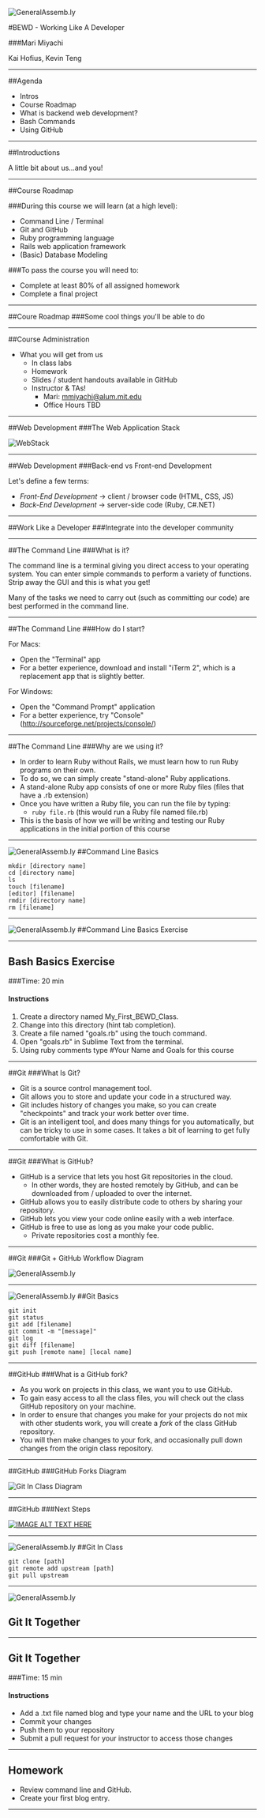 ![GeneralAssemb.ly](https://github.com/generalassembly/ga-ruby-on-rails-for-devs/raw/master/images/ga.png "GeneralAssemb.ly")

#BEWD - Working Like A Developer

###Mari Miyachi

Kai Hofius, Kevin Teng


---


##Agenda

*	Intros
*	Course Roadmap
* 	What is backend web development?
*	Bash Commands
*	Using GitHub

---


##Introductions

A little bit about us...and you!

---

##Course Roadmap

###During this course we will learn (at a high level):

* Command Line / Terminal
* Git and GitHub
* Ruby programming language
* Rails web application framework
* (Basic) Database Modeling


###To pass the course you will need to:

* Complete at least 80% of all assigned homework
* Complete a final project

---

##Coure Roadmap
###Some cool things you'll be able to do

---

##Course Administration

*	What you will get from us
	* 	In class labs
	* 	Homework
	* 	Slides / student handouts available in GitHub
	* 	Instructor & TAs!
		* Mari: mmiyachi@alum.mit.edu
		* Office Hours TBD

---

##Web Development
###The Web Application Stack

![WebStack](../../assets/command_line/server-side.jpg)

---

##Web Development
###Back-end vs Front-end Development

Let's define a few terms:

* _Front-End Development_ -> client / browser code (HTML, CSS, JS)
* _Back-End Development_ -> server-side code (Ruby, C#.NET)

---

##Work Like a Developer
###Integrate into the developer community

---

##The Command Line
###What is it?

The command line is a terminal giving you direct access to your operating system. You can enter simple commands to perform a variety of functions. Strip away the GUI and this is what you get!

Many of the tasks we need to carry out (such as committing our code) are best performed in the command line.

---

##The Command Line
###How do I start?

For Macs:

* Open the "Terminal" app
* For a better experience, download and install "iTerm 2", which is a replacement app that is slightly better.


For Windows:

* Open the "Command Prompt" application
* For a better experience, try "Console" (http://sourceforge.net/projects/console/)

---

##The Command Line
###Why are we using it?

* In order to learn Ruby without Rails, we must learn how to run Ruby programs on their own.
* To do so, we can simply create "stand-alone" Ruby applications.
* A stand-alone Ruby app consists of one or more Ruby files (files that have a .rb extension)
* Once you have written a Ruby file, you can run the file by typing:
	* ```ruby file.rb``` (this would run a Ruby file named file.rb)
* This is the basis of how we will be writing and testing our Ruby applications in the initial portion of this course

---



![GeneralAssemb.ly](../../assets/ICL_icons/Code_along_icon_md.png)
##Command Line Basics

	mkdir [directory name]
	cd [directory name]
	ls
	touch [filename]
	[editor] [filename]
	rmdir [directory name]
	rm [filename]

---


![GeneralAssemb.ly](../../assets/ICL_icons/Exercise_icon_md.png)
##Command Line Basics Exercise

---

## Bash Basics Exercise


###Time: 20 min

#### Instructions 

1. Create a directory named My_First_BEWD_Class. 
2. Change into this directory (hint tab completion).
3. Create a file named "goals.rb" using the touch command.
4. Open "goals.rb" in Sublime Text from the terminal.
5. Using ruby comments type #Your Name and Goals for this course

---

##Git
###What Is Git?

* Git is a source control management tool.
* Git allows you to store and update your code in a structured way.
* Git includes history of changes you make, so you can create "checkpoints" and track your work better over time.
* Git is an intelligent tool, and does many things for you automatically, but can be tricky to use in some cases. It takes a bit of learning to get fully comfortable with Git.

---

##Git
###What is GitHub?

* GitHub is a service that lets you host Git repositories in the cloud.
	* In other words, they are hosted remotely by GitHub, and can be downloaded from / uploaded to over the internet.
* GitHub allows you to easily distribute code to others by sharing your repository.
* GitHub lets you view your code online easily with a web interface.
* GitHub is free to use as long as you make your code public.
	* Private repositories cost a monthly fee.

---

##Git
###Git + GitHub Workflow Diagram

![GeneralAssemb.ly](../../assets/GitHub/git_general_diagram.png)

---


![GeneralAssemb.ly](../../assets/ICL_icons/Code_along_icon_md.png)
##Git Basics

	git init
	git status
	git add [filename]
	git commit -m "[message]"
	git log
	git diff [filename]
	git push [remote name] [local name]

---


##GitHub
###What is a GitHub fork?

* As you work on projects in this class, we want you to use GitHub.
* To gain easy access to all the class files, you will check out the class GitHub repository on your machine.
* In order to ensure that changes you make for your projects do not mix with other students work, you will create a *fork* of the class GitHub repository.
* You will then make changes to your fork, and occasionally pull down changes from the origin class repository.

---

##GitHub
###GitHub Forks Diagram

![ Git In Class Diagram](../../assets/GitHub/fork_Diagram.png)

---

##GitHub
###Next Steps

[![IMAGE ALT TEXT HERE](http://img.youtube.com/vi/YdYBjVTMUQY0/0.jpg)](http://www.youtube.com/watch?v=dYBjVTMUQY0)


---


![GeneralAssemb.ly](../../assets/ICL_icons/Code_along_icon_md.png)
##Git In Class

	git clone [path]
	git remote add upstream [path]
	git pull upstream

---


![GeneralAssemb.ly](../../assets/ICL_icons/Exercise_icon_md.png)
## Git It Together

---

## Git It Together
###Time: 15 min

#### Instructions

-	Add a .txt file named blog and type your name and the URL to your blog
-	Commit your changes
-	Push them to your repository
-	Submit a pull request for your instructor to access those changes

---


## Homework

*	Review command line and GitHub.
*	Create your first blog entry.

---

